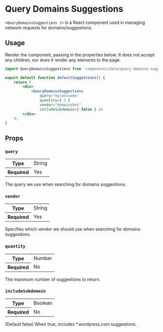 # Query Domains Suggestions

`<QueryDomainsSuggestions />` is a React component used in managing network requests for domains/suggestions.

## Usage

Render the component, passing in the properties below. It does not accept any children, nor does it render any elements to the page.

```jsx
import QueryDomainsSuggestions from 'components/data/query-domains-suggestions';

export default function defaultSuggestions() {
	return (
		<div>
			<QueryDomainsSuggestions
				query="mycoolname"
				quantity={ 2 }
				vendor="domainsbot"
				includeSubdomain={ false } />
		</div>
	);
}
```

## Props

### `query`

<table>
	<tr><th>Type</th><td>String</td></tr>
	<tr><th>Required</th><td>Yes</td></tr>
</table>

The query we use when searching for domains suggestions.

### `vendor`

<table>
	<tr><th>Type</th><td>String</td></tr>
	<tr><th>Required</th><td>Yes</td></tr>
</table>

Specifies which vendor we should use when searching for domains suggestions.

### `quantity`

<table>
	<tr><th>Type</th><td>Number</td></tr>
	<tr><th>Required</th><td>No</td></tr>
</table>

The maximum number of suggestions to return.

### `includeSubdomain`

<table>
	<tr><th>Type</th><td>Boolean</td></tr>
	<tr><th>Required</th><td>No</td></tr>
</table>

(Default false) When true, includes \*.wordpress.com suggestions.
